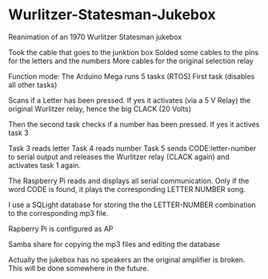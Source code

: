 # Wurlitzer-Statesman-Jukebox
Reanimation of an 1970 Wurlitzer Statesman jukebox

Took the cable that goes to the junktion box
Solded some cables to the pins for the letters and the numbers
More cables for the original selection relay

Function mode:
The Arduino Mega runs 5 tasks (RTOS)
First task (disables all other tasks)

Scans if a Letter has been pressed.
If yes it activates (via a 5 V Relay) the original Wurlitzer relay, hence the big CLACK (20 Volts)

Then the second task checks if a number has been pressed.
If yes it actives task 3

Task 3 reads letter
Task 4 reads number
Task 5 sends CODE:letter-number to serial output and releases the Wurlitzer relay (CLACK again) and activates task 1 again.

The Raspberry Pi reads and displays all serial communication. Only if the word CODE is found, it plays the corresponding LETTER NUMBER song.

I use a SQLight database for storing the the LETTER-NUMBER combination to the corresponding mp3 file.

Rapberry Pi is configured as AP

Samba share for copying the mp3 files and editing the database

Actually the jukebox has no speakers an the original amplifier is broken. This will be done somewhere in the future.
